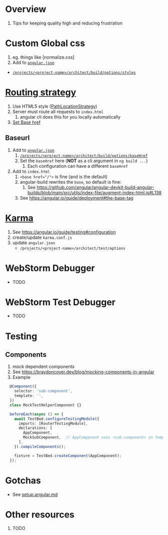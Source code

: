 # Overview
1. Tips for keeping quality high and reducing frustration


# Custom Global css
1. eg. things like [normalize.css]
1. Add to [`angular.json`](https://angular.io/guide/workspace-config#angular-workspace-configuration)
  - [`/projects/<project-name>/architect/build/options/styles`](https://angular.io/guide/workspace-config#style-script-config)


# [Routing strategy](https://angular.io/guide/router#choosing-a-routing-strategy)
1. Use HTML5 style ([PathLocationStrategy](https://angular.io/api/common/PathLocationStrategy))
1. Server must route all requests to `index.html`
    1. angular cli does this for you locally automatically 
1. [Set Base href](https://angular.io/guide/router#base-href)

## Baseurl
1. Add to [`angular.json`](https://angular.io/guide/workspace-config#angular-workspace-configuration)
    1. [`/projects/<project-name>/architect/build/options/baseHref`](https://angular.io/guide/workspace-config#base-href)
    1. Set the `baseHref` here (**NOT** as a cli argument in `ng build ...`)
        1. Each configuration can have a different `baseHref`
1. Add to `index.html`
    1. `<base href="/">` is fine (and is the default)
    1.  angular-build rewrites the `base`, so default is fine:
        1. See https://github.com/angular/angular-devkit-build-angular-builds/blob/main/src/utils/index-file/augment-index-html.js#L138
    1. See https://angular.io/guide/deployment#the-base-tag


# [Karma](https://angular.io/guide/testing#configuration)
1. See https://angular.io/guide/testing#configuration
1. create/update `karma.conf.js`
1. update `angular.json`
    - `/projects/<project-name>/architect/test/options`


# WebStorm Debugger
- TODO


# WebStorm Test Debugger
- TODO


# Testing

## Components
1. mock dependent components
1. See https://braydoncoyer.dev/blog/mocking-components-in-angular
1. Example
```ts
  @Component({
    selector: 'sub-component',
    template: '',
  })
  class MockTestHelperComponent {}

  beforeEach(async () => {
    await TestBed.configureTestingModule({
      imports: [RouterTestingModule],
      declarations: [
        AppComponent,
        MockSubComponent,  // AppComponent uses <sub-component> in template
      ],
    }).compileComponents();

    fixture = TestBed.createComponent(AppComponent);
  });
```

# Gotchas
- See [setup.angular.md](./setup.angular.md)      

# Other resources
1. TODO
